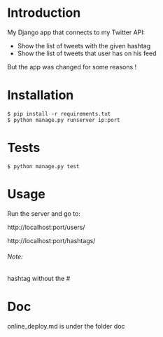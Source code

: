 
# Introduction

My Django app that connects to my Twitter API:

* Show the list of tweets with the given hashtag
* Show the list of tweets that user has on his feed

But the app was changed for some reasons !

# Installation

```
$ pip install -r requirements.txt
$ python manage.py runserver ip:port
```

# Tests

```
$ python manage.py test
```

# Usage

Run the server and go to:

http://localhost:port/users/<name>

http://localhost:port/hashtags/<hashtag>

###### Note: 
hashtag without the #


# Doc

online_deploy.md is under the folder doc